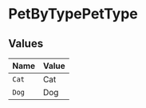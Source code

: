 # PetByTypePetType


## Values

| Name  | Value |
| ----- | ----- |
| `Cat` | Cat   |
| `Dog` | Dog   |